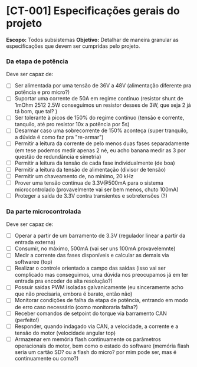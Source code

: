 # [CT-001] Especificações gerais do projeto

**Escopo:** Todos subsistemas
**Objetivo:** Detalhar de maneira granular as especificações que devem ser cumpridas pelo projeto.

### Da etapa de potência

Deve ser capaz de:

- [ ] Ser alimentada por uma tensão de 36V a 48V (alimentação diferente pra potência e pro micro?)
- [ ] Suportar uma corrente de 50A em regime contínuo (resistor shunt de 1mOhm 2512 2.5W conseguimos un resistor desses de 3W, que seja 2 já tá bom, que tal? )
- [ ] Ser tolerante à picos de 150% do regime contínuo (tensão e corrente, tanquilo, até pro resistor 10x a potência por 5s)
- [ ] Desarmar caso uma sobrecorrente de 150% aconteça (super tranquilo, a dúvida é como faz pra "re-armar")
- [ ] Permitir a leitura da corrente de pelo menos duas fases separadamente (em tese podemos medir apenas 2 né, eu acho banana medir as 3 por questão de redundância e simetria)
- [ ] Permitir a leitura da tensão de cada fase individualmente (de boa)
- [ ] Permitir a leitura da tensão de alimentação (divisor de tensão)
- [ ] Permitir um chaveamento de, no mínimo, 20 kHz
- [ ] Prover uma tensão contínua de 3.3V@500mA para o sistema microcontrolado (provavelmente vai ser bem menos, chuto 100mA)
- [ ] Proteger a saída de 3.3V contra transientes e sobretensões (?)

### Da parte microcontrolada

Deve ser capaz de:

- [ ] Operar a partir de um barramento de 3.3V (regulador linear a partir da entrada externa)
- [ ] Consumir, no máximo, 500mA (vai ser uns 100mA provavelemnte)
- [ ] Medir a corrente das fases disponíveis e calcular as demais via softwaree (top)
- [ ] Realizar o controle orientado a campo das saídas (isso vai ser complicado mas conseguimos, uma dúvida nos preocupamos já em ter entrada pra encoder de alta resolução?)
- [ ] Possuir saídas PWM isoladas galvanicamente (eu sinceramente acho que não precisaria, embora é barato, então não)
- [ ] Monitorar condições de falha da etapa de potência, entrando em modo de erro caso necessário (como monitoraria falha?)
- [ ] Receber comandos de setpoint do torque via barramento CAN (perfeito!)
- [ ] Responder, quando indagado via CAN, a velocidade, a corrente e a tensão do motor (velocidade angular top)
- [ ] Armazenar em memória flash continuamente os parâmetros operacionais do motor, bem como o estado do software (memória flash seria um cartão SD? ou a flash do micro? por mim pode ser, mas é continuamente ou como?)
